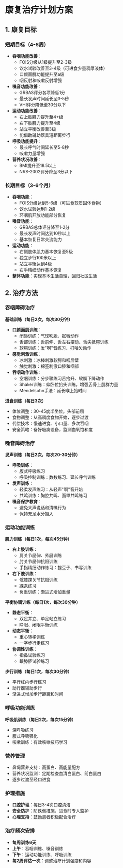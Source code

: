# 康复治疗计划方案

## 1. 康复目标

### 短期目标（4-6周）
- **吞咽功能改善**：
  - FOIS分级从1级提升至2-3级
  - 饮水试验改善至3-4级（可进食少量稠厚液体）
  - 口颜面肌功能提升至a级
  - 咽反射和咳嗽反射增强
- **嗓音功能改善**：
  - GRBAS评分各项降低1分
  - 最长发声时间延长至3-5秒
  - VHI评分降低至30分以下
- **运动功能改善**：
  - 右上肢肌力提升至4+级
  - 右下肢肌力提升至4级
  - 站立平衡改善至3级
  - 能借助辅助器具短距离步行
- **呼吸功能提升**：
  - 最长呼气时间延长至5-8秒
  - 咳嗽力量增强
- **营养状况改善**：
  - BMI提升至18.5以上
  - NRS-2002评分降至3分以下

### 长期目标（3-6个月）
- **吞咽功能**：
  - FOIS分级达到5-6级（可进食软质固体食物）
  - 饮水试验达到1-2级
  - 环咽肌开放功能部分恢复
- **嗓音功能**：
  - GRBAS总体评分降至1-2分
  - 最长发声时间达到10秒以上
  - 基本恢复日常交流能力
- **运动功能**：
  - 右侧肢体肌力基本恢复至5级
  - 独立步行100米以上
  - 站立平衡达到4级
  - 右手精细动作基本恢复
- **整体功能**：实现基本生活自理，回归社区生活

## 2. 治疗方法

### 吞咽障碍治疗
**基础训练（每日2次，每次30分钟）**
- **口颜面肌训练**：
  - 闭唇训练：气球吹胀、抿唇动作
  - 舌部训练：舌前伸、舌左右摆动、舌尖抵腭训练
  - 软腭训练：发"啊"音练习、打哈欠动作
- **感觉刺激训练**：
  - 冰刺激：冰棒刺激软腭和咽后壁
  - 触觉刺激：棉签刺激口腔和咽部
- **吞咽动作训练**：
  - 空咽训练：分步骤练习舌抬升、软腭下降动作
  - Shaker训练：仰卧位抬头训练，增强舌骨上肌群力量
  - Mendelsohn手法：延长喉上抬时间

**进食训练（每日3次）**
- 体位调整：30-45度半坐位，头部前屈
- 食物调整：从高稠度食物开始，逐步过渡
- 代偿技术：慢速进食、小口量、多次吞咽
- 安全策略：备好吸痰设备，监测血氧饱和度

### 嗓音障碍治疗
**发声训练（每日2次，每次20-30分钟）**
- **呼吸训练**：
  - 腹式呼吸练习
  - 呼吸控制训练：数数练习、延长呼气训练
- **发声训练**：
  - 轻柔发声练习：从轻声"啊"音开始
  - 共鸣训练：胸腔共鸣、面罩共鸣练习
- **嗓音保护教育**：
  - 避免大声说话和清嗓行为
  - 保持充足水分摄入

### 运动功能训练
**肌力训练（每日1次，每次45分钟）**
- **右上肢训练**：
  - 肩关节屈伸、外展训练
  - 肘关节屈伸抗阻训练
  - 手指精细动作练习：捏豆子、书写训练
- **右下肢训练**：
  - 髋膝踝关节抗阻训练
  - 踝泵练习
  - 负重训练：渐进式增加重量

**平衡协调训练（每日1次，每次30分钟）**
- **静态平衡**：
  - 双足并立、单足站立练习
  - 睁眼、闭眼平衡训练
- **动态平衡**：
  - 重心转移训练
  - 一字步行走练习
- **协调性训练**：
  - 指鼻试验练习
  - 跟膝胫试验练习

**步行训练（每日1次，每次30分钟）**
- 平行杠内步行练习
- 助行器辅助步行
- 渐进式增加步行距离和时间

### 呼吸功能训练
**呼吸肌训练（每日2次，每次15分钟）**
- 深呼吸练习
- 腹式呼吸强化
- 咳嗽训练：有效咳嗽技巧学习

### 营养管理
- 鼻饲营养支持：高蛋白、高能量配方
- 营养状况监测：定期检查血清白蛋白、前白蛋白
- 逐步过渡至经口进食

### 护理措施
- **口腔护理**：每日3-4次口腔清洁
- **安全防护**：防跌倒措施，进食时专人监护
- **心理支持**：鼓励患者积极配合治疗

### 治疗频次安排
- **每周训练6天**
- **上午**：吞咽训练、嗓音训练
- **下午**：运动功能训练、呼吸训练
- **每2周评估一次**：调整治疗计划强度和内容